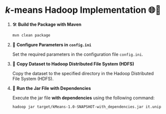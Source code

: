 # _k_-means Hadoop Implementation 🌐🔢

1. 🛠️ **Build the Package with Maven**

    ```bash
    mvn clean package
    ```

2. 📝 **Configure Parameters in `config.ini`**

    Set the required parameters in the configuration file `config.ini`.

3. 📂 **Copy Dataset to Hadoop Distributed File System (HDFS)**

    Copy the dataset to the specified directory in the Hadoop Distributed File System (HDFS).

4. 🚀 **Run the Jar File with Dependencies**

    Execute the jar file **with dependencies** using the following command:

    ```bash
    hadoop jar target/kMeans-1.0-SNAPSHOT-with_dependencies.jar it.unipi.hadoop.kMeans
    ```
